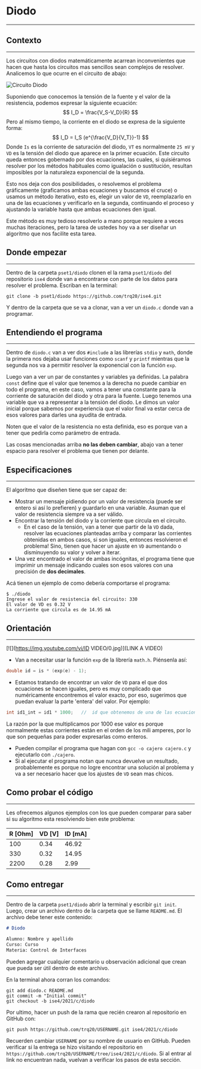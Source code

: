 # Diodo
---

## Contexto
---
Los circuitos con diodos matemáticamente acarrean inconvenientes que hacen que hasta los circuitos mas sencillos sean complejos de resolver. Analicemos lo que ocurre en el circuito de abajo:

![Circuito Diodo](https://web.njit.edu/~pereira/EE291/images/291-9-1.gif) 

Suponiendo que conocemos la tensión de la fuente y el valor de la resistencia, podemos expresar la siguiente ecuación:
$$
I_D = \frac{V_S-V_D}{R}
$$
Pero al mismo tiempo, la corriente en el diodo se expresa de la siguiente forma:
$$
I_D = I_S (e^{\frac{V_D}{V_T}}-1)
$$
Donde `Is` es la corriente de saturación del diodo, `VT` es normalmente `25 mV` y `VD` es la tensión del diodo que aparece en la primer ecuación. Este circuito queda entonces gobernado por dos ecuaciones, las cuales, si quisiéramos resolver por los métodos habituales como igualación o sustitución, resultan imposibles por la naturaleza exponencial de la segunda.

Esto nos deja con dos posibilidades, o resolvemos el problema gráficamente (graficamos ambas ecuaciones y buscamos el cruce) o usamos un método iterativo, esto es, elegir un valor de `VD`, reemplazarlo en una de las ecuaciones y verificarlo en la segunda, continuando el proceso y ajustando la variable hasta que ambas ecuaciones den igual.

Este método es muy tedioso resolverlo a mano porque requiere a veces muchas iteraciones, pero la tarea de ustedes hoy va a ser diseñar un algoritmo que nos facilite esta tarea.

## Donde empezar
---
Dentro de la carpeta `pset1/diodo` clonen el la rama `pset1/diodo` del repositorio `ise4` donde van a encontrarse con parte de los datos para resolver el problema. Escriban en la terminal:

```
git clone -b pset1/diodo https://github.com/trq20/ise4.git
```

Y dentro de la carpeta que se va a clonar, van a ver un `diodo.c` donde van a programar.

## Entendiendo el programa
---
Dentro de `diodo.c` van a ver dos `#include` a las librerías `stdio` y `math`, donde la primera nos dejaba usar funciones como `scanf` y `printf` mientras que la segunda nos va a permitir resolver la exponencial con la función `exp`.

Luego van a ver un par de constantes y variables ya definidas. La palabra `const` define que el valor que tenemos a la derecha no puede cambiar en todo el programa, en este caso, vamos a tener una constante para la corriente de saturación del diodo y otra para la fuente. Luego tenemos una variable que va a representar a la tensión del diodo. Le dimos un valor inicial porque sabemos por experiencia que el valor final va estar cerca de esos valores para darles una ayudita de entrada.

Noten que el valor de la resistencia no esta definida, eso es porque van a tener que pedirla como parámetro de entrada.

Las cosas mencionadas arriba **no las deben cambiar**, abajo van a tener espacio para resolver el problema que tienen por delante.

## Especificaciones
---
El algoritmo que diseñen tiene que ser capaz de:

- Mostrar un mensaje pidiendo por un valor de resistencia (puede ser entero si así lo prefieren) y guardarlo en una variable. Asuman que el valor de resistencia siempre va a ser válido.
- Encontrar la tensión del diodo y la corriente que circula en el circuito.
  - En el caso de la tensión, van a tener que partir de la `VD` dada, resolver las ecuaciones planteadas arriba y comparar las corrientes obtenidas en ambos casos, si son iguales, entonces resolvieron el problema! Sino, tienen que hacer un ajuste en `VD` aumentando o disminuyendo su valor y volver a iterar.
- Una vez encontrado el valor de ambas incógnitas, el programa tiene que imprimir un mensaje indicando cuales son esos valores con una precisión de **dos decimales**. 

Acá tienen un ejemplo de como debería comportarse el programa:

```
$ ./diodo
Ingrese el valor de resistencia del circuito: 330
El valor de VD es 0.32 V
La corriente que circula es de 14.95 mA
```

## Orientación
---

[![](https://img.youtube.com/vi/ID VIDEO/0.jpg)](LINK A VIDEO)

- Van a necesitar usar la función `exp` de la librería `math.h`. Piénsenla así:

```c
double id = is * (exp(e) - 1);
```

- Estamos tratando de encontrar un valor de `VD` para el que dos ecuaciones se hacen iguales, pero es muy complicado que numéricamente encontremos el valor exacto, por eso, sugerimos que puedan evaluar la parte 'entera' del valor. Por ejemplo:

```c
int id1_int = id1 * 1000;	//	id que obtenemos de una de las ecuaciones expresada como entero	
```

La razón por la que multiplicamos por 1000 ese valor es porque normalmente estas corrientes están en el orden de los mili amperes, por lo que son pequeñas para poder expresarlas como enteros. 

- Pueden compilar el programa que hagan con `gcc -o cajero cajero.c` y ejecutarlo con `./cajero`.
- Si al ejecutar el programa notan que nunca devuelve un resultado, probablemente es porque no logre encontrar una solución al problema y va a ser necesario hacer que los ajustes de `VD` sean mas chicos.

## Como probar el código
---
Les ofrecemos algunos ejemplos con los que pueden comparar para saber si su algoritmo esta resolviendo bien este problema:

| R [Ohm] | VD [V] | ID [mA] |
| ------- | ------ | ------- |
| 100     | 0.34   | 46.92   |
| 330     | 0.32   | 14.95   |
| 2200    | 0.28   | 2.99    |

## Como entregar
---
Dentro de la carpeta `pset1/diodo` abrir la terminal y escribir `git init`. Luego, crear un archivo dentro de la carpeta que se llame `README.md`. El archivo debe tener este contenido:

```markdown
# Diodo

Alumno: Nombre y apellido
Curso: Curso
Materia: Control de Interfaces
```

Pueden agregar cualquier comentario u observación adicional que crean que pueda ser útil dentro de este archivo.

En la terminal ahora corran los comandos:

```
git add diodo.c README.md
git commit -m "Initial commit"
git checkout -b ise4/2021/c/diodo
```

Por ultimo, hacer un push de la rama que recién crearon al repositorio en GitHub con:

```
git push https://github.com/trq20/USERNAME.git ise4/2021/c/diodo
```

Recuerden cambiar `USERNAME` por su nombre de usuario en GitHub. Pueden verificar si la entrega se hizo visitando el repositorio en `https://github.com/trq20/USERNAME/tree/ise4/2021/c/diodo`. Si al entrar al link no encuentran nada, vuelvan a verificar los pasos de esta sección.

